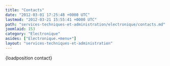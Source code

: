 ```yaml
---
title: "Contacts"
date: "2012-03-01 17:25:48 +0000 UTC"
lastmod: "2012-03-21 15:55:41 +0000 UTC"
path: "services-techniques-et-administration/electronique/contacts.md"
joomlaid: 153
category: "Electronique"
asides: ["Electronique.+menu+"]
layout: "services-techniques-et-administration"
---
```

{loadposition contact}
